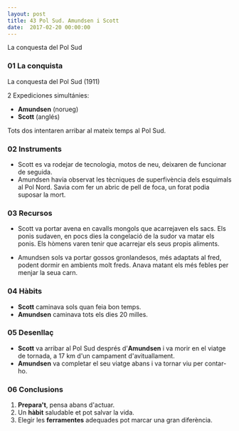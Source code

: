 ```yaml
---
layout: post
title: 43 Pol Sud. Amundsen i Scott
date:  2017-02-20 00:00:00
---
```


La conquesta del Pol Sud

### 01 La conquista

La conquesta del Pol Sud (1911)

2 Expediciones simultánies:

- **Amundsen** (norueg)
- **Scott** (anglés)

Tots dos intentaren arribar al mateix temps al Pol Sud.

### 02 Instruments

- Scott es va rodejar de tecnologia, motos de neu, deixaren de funcionar de seguida.
- Amundsen havia observat les tècniques de superfivència dels esquimals al Pol Nord. Savia com fer un abric de pell de foca, un forat podia suposar la mort.

### 03 Recursos

- Scott va portar avena en cavalls mongols que acarrejaven els sacs. Els ponis sudaven, en pocs dies la congelació de la sudor va matar els ponis. Els hòmens varen tenir que acarrejar els seus propis aliments.

- Amundsen sols va portar gossos gronlandesos, més adaptats al fred, podent dormir en ambients molt freds. Anava matant els més febles per menjar la seua carn.

### 04 Hàbits

- **Scott** caminava sols quan feia bon temps.
- **Amundsen** caminava tots els dies 20 milles.

### 05 Desenllaç

- **Scott** va arribar al Pol Sud després d'**Amundsen** i va morir en el viatge de tornada, a 17 km d'un campament d'avituallament.
- **Amundsen** va completar el seu viatge abans i va tornar viu per contar-ho.

### 06 Conclusions

1. **Prepara't**, pensa abans d'actuar.
2. Un **hàbit** saludable et pot salvar la vida.
3. Elegir les **ferramentes** adequades pot marcar una gran diferència.
